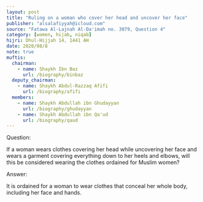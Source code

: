 ```yaml
---
layout: post
title: "Ruling on a woman who cover her head and uncover her face"
publisher: "alsalafiyyah@icloud.com"
source: "Fatawa Al-Lajnah Al-Da'imah no. 3079, Question 4"
category: [women, hijab, niqab]
hijri: Dhul-Hijjah 14, 1441 AH
date: 2020/08/8
note: true
muftis:
  chairman: 
    - name: Shaykh Ibn Baz
      url: /biography/binbaz
  deputy_chairman:
    - name: Shaykh Abdul-Razzaq Afifi
      url: /biography/afifi
  members: 
    - name: Shaykh Abdullah ibn Ghudayyan
      url: /biography/ghudayyan
    - name: Shaykh Abdullah ibn Qa'ud
      url: /biography/qaud
---
```


Question: 

If a woman wears clothes covering her head while uncovering her face and wears a garment covering everything down to her heels and elbows, will this be considered wearing the clothes ordained for Muslim women?

Answer: 

It is ordained for a woman to wear clothes that conceal her whole body, including her face and hands.
